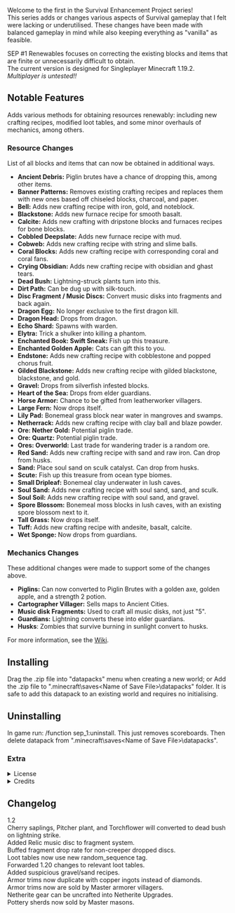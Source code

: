 Welcome to the first in the Survival Enhancement Project series!  
This series adds or changes various aspects of Survival gameplay that I felt were lacking or underutilised. These changes have been made with balanced gameplay in mind while also keeping everything as "vanilla" as feasible.

SEP #1 Renewables focuses on correcting the existing blocks and items that are finite or unnecessarily difficult to obtain.  
The current version is designed for Singleplayer Minecraft 1.19.2. _Multiplayer is untested!!_

## Notable Features
Adds various methods for obtaining resources renewably: including new crafting recipes, modified loot tables, and some minor overhauls of mechanics, among others.

### Resource Changes
List of all blocks and items that can now be obtained in additional ways.

- **Ancient Debris:** Piglin brutes have a chance of dropping this, among other items.
- **Banner Patterns:** Removes existing crafting recipes and replaces them with new ones based off chiseled blocks, charcoal, and paper.
- **Bell:** Adds new crafting recipe with iron, gold, and noteblock.
- **Blackstone:** Adds new furnace recipe for smooth basalt.
- **Calcite:** Adds new crafting with dripstone blocks and furnaces recipes for bone blocks.
- **Cobbled Deepslate:** Adds new furnace recipe with mud.
- **Cobweb:** Adds new crafting recipe with string and slime balls.
- **Coral Blocks:** Adds new crafting recipe with corresponding coral and coral fans.
- **Crying Obsidian:** Adds new crafting recipe with obsidian and ghast tears.
- **Dead Bush:** Lightning-struck plants turn into this.
- **Dirt Path:** Can be dug up with silk-touch.
- **Disc Fragment / Music Discs:** Convert music disks into fragments and back again.
- **Dragon Egg:** No longer exclusive to the first dragon kill.
- **Dragon Head:** Drops from dragon.
- **Echo Shard:** Spawns with warden.
- **Elytra:** Trick a shulker into killing a phantom.
- **Enchanted Book: Swift Sneak:** Fish up this treasure.
- **Enchanted Golden Apple:** Cats can gift this to you.
- **Endstone:** Adds new crafting recipe with cobblestone and popped chorus fruit.
- **Gilded Blackstone:** Adds new crafting recipe with gilded blackstone, blackstone, and gold.
- **Gravel:** Drops from silverfish infested blocks. 
- **Heart of the Sea:** Drops from elder guardians.
- **Horse Armor:** Chance to be gifted from leatherworker villagers.
- **Large Fern:** Now drops itself.
- **Lily Pad:** Bonemeal grass block near water in mangroves and swamps.
- **Netherrack:** Adds new crafting recipe with clay ball and blaze powder.
- **Ore: Nether Gold:** Potential piglin trade.
- **Ore: Quartz:** Potential piglin trade.
- **Ores: Overworld:** Last trade for wandering trader is a random ore.
- **Red Sand:** Adds new crafting recipe with sand and raw iron. Can drop from husks.
- **Sand:** Place soul sand on sculk catalyst. Can drop from husks.
- **Scute:** Fish up this treasure from ocean type biomes.
- **Small Dripleaf:** Bonemeal clay underwater in lush caves.
- **Soul Sand:** Adds new crafting recipe with soul sand, sand, and sculk.
- **Soul Soil:** Adds new crafting recipe with soul sand, and gravel.
- **Spore Blossom:** Bonemeal moss blocks in lush caves, with an existing spore blossom next to it.
- **Tall Grass:** Now drops itself.
- **Tuff:** Adds new crafting recipe with andesite, basalt, calcite.
- **Wet Sponge:** Now drops from guardians.

### Mechanics Changes
These additional changes were made to support some of the changes above.

 - **Piglins:** Can now converted to Piglin Brutes with a golden axe, golden apple, and a strength 2 potion.
 - **Cartographer Villager:** Sells maps to Ancient Cities.
 - **Music disk Fragments:** Used to craft all music disks, not just "5".
 - **Guardians:** Lightning converts these into elder guardians.
 - **Husks**: Zombies that survive burning in sunlight convert to husks.

For more information, see the [Wiki](https://github.com/AelveMC/SEP_1_Renewables/wiki).

## Installing
Drag the .zip file into "datapacks" menu when creating a new world; or
Add the .zip file to ".minecraft\saves\<Name of Save File>\datapacks" folder. It is safe to add this datapack to an existing world and requires no initialising.

## Uninstalling
In game run: /function sep_1:uninstall. This just removes scoreboards.
Then delete datapack from ".minecraft\saves\<Name of Save File>\datapacks".

### Extra 
<details>
<summary>License</summary>
<br>
<li>Datapack is provided as-is. Functionality may change is future as the game itself changes.
<li>Don't upload this on other sites.
<li>If you use it somewhere (i.e. server or video), please give credit.
</details>

  
<details>
<summary>Credits</summary>
<br>
<li>CloudWolf; for the detecting sky predicate. https://www.youtube.com/watch?v=FmcoixQOrS4
<li>Arcensoth: for a list of all blocks.  https://github.com/Arcensoth/mcdata/blob/master/processed/reports/registries/block/data.json
</details>

## Changelog
1.2  
Cherry saplings, Pitcher plant, and Torchflower will converted to dead bush on lightning strike.  
Added Relic music disc to fragment system.  
Buffed fragment drop rate for non-creeper dropped discs.  
Loot tables now use new random_sequence tag.  
Forwarded 1.20 changes to relevant loot tables.  
Added suspicious gravel/sand recipes.  
Armor trims now duplicate with copper ingots instead of diamonds.  
Armor trims now are sold by Master armorer villagers.  
Netherite gear can be uncrafted into Netherite Upgrades.  
Pottery sherds now sold by Master masons.  
